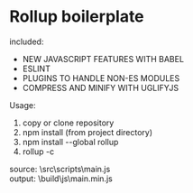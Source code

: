 # Rollup boilerplate

included:
* NEW JAVASCRIPT FEATURES WITH BABEL
* ESLINT
* PLUGINS TO HANDLE NON-ES MODULES
* COMPRESS AND MINIFY WITH UGLIFYJS


Usage:
1) copy or clone repository
2) npm install (from project directory)
3) npm install --global rollup
4) rollup -c

source: \src\scripts\main.js  
output: \build\js\main.min.js
